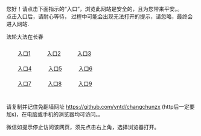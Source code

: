 您好！请点击下面指示的“入口”，浏览此网站是安全的，且为您带来平安。。 <br/>
点击入口后，请耐心等待， 过程中可能会出现无法打开的提示，请忽略，最终会进入网站. </br>

法轮大法在长春<br/>
<div style="padding:10px"><a style="margin:20px" target="_blank" href="https://dgp381hkdtw1s.cloudfront.net/2Qpsp?vqicc" id="ccLink1" rel="nofollow">入口1</a> <a target="_blank" style="margin:20px" href="https://d98kssm9dt99p.cloudfront.net/2Qpsp?ojqkmsnz" id="ccLink2" rel="nofollow">入口2</a> <a style="margin:20px" target="_blank" href="https://d37favbo6r5a19.cloudfront.net/2Qpsp?vjirdng" id="ccLink3" rel="nofollow">入口3</a></div>

<div style="padding:10px" ><a style="margin:20px" target="_blank" href="https://dgp381hkdtw1s.cloudfront.net/2Qpsp?vqicc" id="ccLink4" rel="nofollow">入口4</a> <a style="margin:20px" href="https://d98kssm9dt99p.cloudfront.net/2Qpsp?ojqkmsnz" target="_blank" id="ccLink5" rel="nofollow">入口5</a> <a style="margin:20px" href="https://d37favbo6r5a19.cloudfront.net/2Qpsp?vjirdng" target="_blank" id="ccLink6" rel="nofollow">入口6</a></div>

<div style="padding:10px"><a style="margin:20px" target="_blank" href="https://dgp381hkdtw1s.cloudfront.net/2Qpsp?vqicc" id="ccLink7" rel="nofollow">入口7</a> <a style="margin:20px" href="https://d98kssm9dt99p.cloudfront.net/2Qpsp?ojqkmsnz" target="_blank" id="ccLink8" rel="nofollow">入口8</a> <a style="margin:20px" target="_blank" href="https://d37favbo6r5a19.cloudfront.net/2Qpsp?vjirdng" id="ccLink9" rel="nofollow">入口9</a></div>

<br/>



请复制并记住免翻墙网址 https://github.com/yntd/changchunzx (http后一定要加s)，在电脑或手机的浏览器均可访问。。<br/>

微信如提示停止访问该网页，须先点击右上角，选择浏览器打开。
